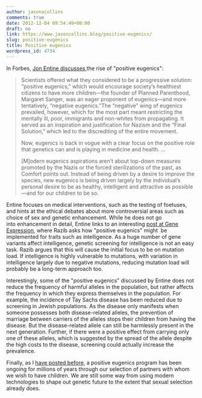 ```yaml
---
author: jasonacollins
comments: true
date: 2012-12-04 09:54:49+00:00
draft: no
link: https://www.jasoncollins.blog/positive-eugenics/
slug: positive-eugenics
title: Positive eugenics
wordpress_id: 4734
---
```


In Forbes, [Jon Entine discusses ](http://www.forbes.com/sites/jonentine/2012/11/26/gattaca-alert-or-should-we-welcome-the-new-age-of-eugenics/)the rise of "positive eugenics":


<blockquote>Scientists offered what they considered to be a progressive solution: “positive eugenics,” which would encourage society’s healthiest citizens to have more children—the founder of Planned Parenthood, Margaret Sanger, was an eager proponent of eugenics—and more tentatively, “negative eugenics.”The “negative” wing of eugenics prevailed, however, which for the most part meant restricting the mentally ill, poor, immigrants and non-whites from propagating. It served as an inspiration and justification for Nazism and the “Final Solution,” which led to the discrediting of the entire movement.

Now, eugenics is back in vogue with a clear focus on the positive role that genetics can and is playing in medicine and health. ...

[M]odern eugenics aspirations aren’t about top-down measures promoted by the Nazis or the forced sterilizations of the past, as Comfort points out. Instead of being driven by a desire to improve the species, new eugenics is being driven largely by the individual’s personal desire to be as healthy, intelligent and attractive as possible—and for our children to be so.</blockquote>


Entine focuses on medical interventions, such as the testing of foetuses, and hints at the ethical debates about more controversial areas such as choice of sex and genetic enhancement. While he does not go into enhancement in detail, Entine links to an interesting [post at Gene Expression](http://blogs.discovermagazine.com/gnxp/2012/11/eugenics-the-100-year-cycle/), where Razib asks how "positive eugenics" might  be implemented for traits such as intelligence. As a huge number of gene variants affect intelligence, genetic screening for intelligence is not an easy task. Razib argues that this will cause the initial focus to be on mutation load. If intelligence is highly vulnerable to mutations, with variation in intelligence largely due to negative mutations, reducing mutation load will probably be a long-term approach too.

Interestingly, some of the "positive eugenics" discussed by Entine does not reduce the frequency of harmful alleles in the population, but rather affects the frequency in which they express themselves in the population. For example, the incidence of Tay Sachs disease has been reduced due to screening in Jewish populations. As the disease only manifests when someone possesses both disease-related alleles, the prevention of marriage between carriers of the alleles stops their children from having the disease. But the disease-related allele can still be harmlessly present in the next generation. Further, if there were a positive effect from carrying only one of these alleles, which is suggested by the spread of the allele despite the high costs to the disease, screening could actually increase the prevalence.

Finally, as I [have posted before](https://www.jasoncollins.blog/hayek-planning-and-eugenics/), a positive eugenics program has been ongoing for millions of years through our selection of partners with whom we wish to have children. We are still some way from using modern technologies to shape out genetic future to the extent that sexual selection already does.
